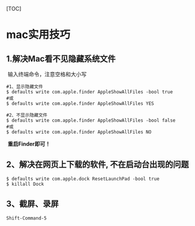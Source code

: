 [TOC]

# mac实用技巧

## 1.解决Mac看不见隐藏系统文件

​	输入终端命令，注意空格和大小写 

```shell
#1、显示隐藏文件
$ defaults write com.apple.finder AppleShowAllFiles -bool true 
#或
$ defaults write com.apple.finder AppleShowAllFiles YES

#2、不显示隐藏文件
$ defaults write com.apple.finder AppleShowAllFiles -bool false
#或
$ defaults write com.apple.finder AppleShowAllFiles NO
```

​	**重启Finder即可！**

 

## 2、解决在网页上下载的软件, 不在启动台出现的问题

```shell
$ defaults write com.apple.dock ResetLaunchPad -bool true
$ killall Dock
```



## 3、截屏、录屏

```shell
Shift-Command-5
```

